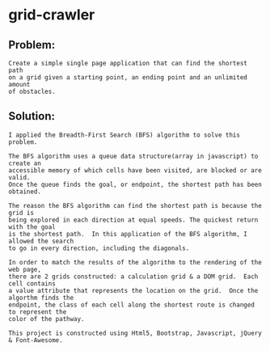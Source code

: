 # grid-crawler

## Problem:
    Create a simple single page application that can find the shortest path
    on a grid given a starting point, an ending point and an unlimited amount
    of obstacles.
 
## Solution:
    I applied the Breadth-First Search (BFS) algorithm to solve this problem.
    
    The BFS algorithm uses a queue data structure(array in javascript) to create an
    accessible memory of which cells have been visited, are blocked or are valid.
    Once the queue finds the goal, or endpoint, the shortest path has been obtained.

    The reason the BFS algorithm can find the shortest path is because the grid is
    being explored in each direction at equal speeds. The quickest return with the goal
    is the shortest path.  In this application of the BFS algorithm, I allowed the search
    to go in every direction, including the diagonals.

    In order to match the results of the algorithm to the rendering of the web page,
    there are 2 grids constructed: a calculation grid & a DOM grid.  Each cell contains
    a value attribute that represents the location on the grid.  Once the algorthm finds the 
    endpoint, the class of each cell along the shortest route is changed to represent the 
    color of the pathway.

    This project is constructed using Html5, Bootstrap, Javascript, jQuery & Font-Awesome.
